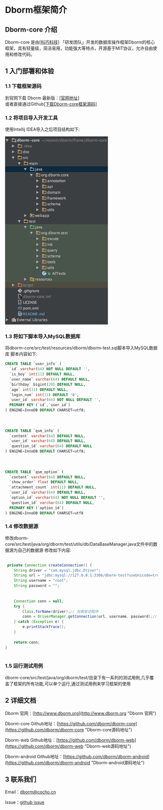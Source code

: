 Dborm框架简介
=====

## Dborm-core 介绍

Dborm-core 是由[[科巧科技]](http://www.cocho.cn "科巧科技官网") 「研发团队」开发的数据库操作框架Dborm的核心框架，具有轻量级，简洁易用，功能强大等特点，开源基于MIT协议，允许自由使用和修改代码。

## 1 入门部署和体验

### 1.1 下载框架源码

到官网下载 Dborm 最新版：[[官网地址]](http://www.dborm.org "官网下载地址")   
或者直接通过Github[[下载Dborm-core框架源码]](https://github.com/dborm/dborm-core "下载Dborm-core框架源码")

### 1.2 将项目导入开发工具
使用Intellij IDEA导入之后项目结构如下:

![部署成功](doc/images/dborm-core-fram.png)

### 1.3 将如下脚本导入MySQL数据库
将dborm-core/src/test/resources/dborm/dborm-test.sql脚本导入MySQL数据库
脚本内容如下:
```sql
CREATE TABLE `user_info` (
  `id` varchar(64) NOT NULL DEFAULT '',
  `is_boy` int(11) DEFAULT NULL,
  `user_name` varchar(64) DEFAULT NULL,
  `birthday` bigint(20) DEFAULT NULL,
  `age` int(11) DEFAULT NULL,
  `login_num` int(11) DEFAULT '0',
  `user_id` varchar(64) NOT NULL DEFAULT '',
  PRIMARY KEY (`id`,`user_id`)
) ENGINE=InnoDB DEFAULT CHARSET=utf8;



CREATE TABLE `qsm_info` (
  `content` varchar(64) DEFAULT NULL,
  `user_id` varchar(64) DEFAULT NULL,
  `question_id` varchar(64) DEFAULT NULL
) ENGINE=InnoDB DEFAULT CHARSET=utf8;



CREATE TABLE `qsm_option` (
  `content` varchar(64) DEFAULT NULL,
  `show_order` float DEFAULT NULL,
  `attachment_count` int(11) DEFAULT NULL,
  `user_id` varchar(64) DEFAULT NULL,
  `option_id` varchar(64) NOT NULL DEFAULT '',
  `question_id` varchar(64) DEFAULT NULL,
  PRIMARY KEY (`option_id`)
) ENGINE=InnoDB DEFAULT CHARSET=utf8


```

### 1.4 修改数据源
修改dborm-core/src/test/java/org/dborm/test/utils/db/DataBaseManager.java文件中的数据源为自己的数据源
修改如下内容:

```java

 private Connection createConnection() {
    String driver = "com.mysql.jdbc.Driver";
    String url = "jdbc:mysql://127.0.0.1:3306/dborm-test?useUnicode=true&characterEncoding=utf8";
    String username = "root";
    String password = "";


    Connection conn = null;
    try {
        Class.forName(driver);// 加载驱动程序
        conn = DriverManager.getConnection(url, username, password);// 连续数据库
    } catch (Exception e) {
        e.printStackTrace();
    }

    return conn;
}
    
```

### 1.5 运行测试用例
dborm-core/src/test/java/org/dborm/test/目录下有一系列的测试用例,几乎覆盖了框架的所有功能,可以单个运行,通过测试用例来学习框架的使用


## 2 详细文档

Dborm 官网：[http://www.dborm.org](http://www.dborm.org "Dborm 官网")

Dborm-core Github地址：[https://github.com/dborm/dborm-core](https://github.com/dborm/dborm-core "Dborm-core源码地址")

Dborm-web Github地址：[https://github.com/dborm/dborm-web](https://github.com/dborm/dborm-web "Dborm-web源码地址")

Dborm-android Github地址：[https://github.com/dborm/dborm-android](https://github.com/dborm/dborm-android "Dborm-android源码地址")

## 3 联系我们

Email：[dborm@cocho.cn](mailto://email:dborm@cocho.cn "发邮件给 Dborm 开发组")

Issue：[github issue](https://github.com/dborm/dborm-core/issues "Dborm 论坛")
